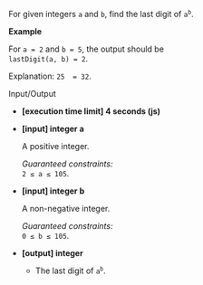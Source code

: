 
For given integers  `a`  and  `b`, find the last digit of  <code>a<sup>b</sup></code>.

**Example**

For  `a = 2`  and  `b = 5`, the output should be  
`lastDigit(a, b) = 2`.

Explanation:  `25  = 32`.

Input/Output

-   **[execution time limit] 4 seconds (js)**
    
-   **[input] integer a**
    
    A positive integer.
    
    _Guaranteed constraints:_  
    `2 ≤ a ≤ 105`.
    
-   **[input] integer b**
    
    A non-negative integer.
    
    _Guaranteed constraints:_  
    `0 ≤ b ≤ 105`.
    
-   **[output] integer**
    
    -   The last digit of  <code>a<sup>b</sup></code>.